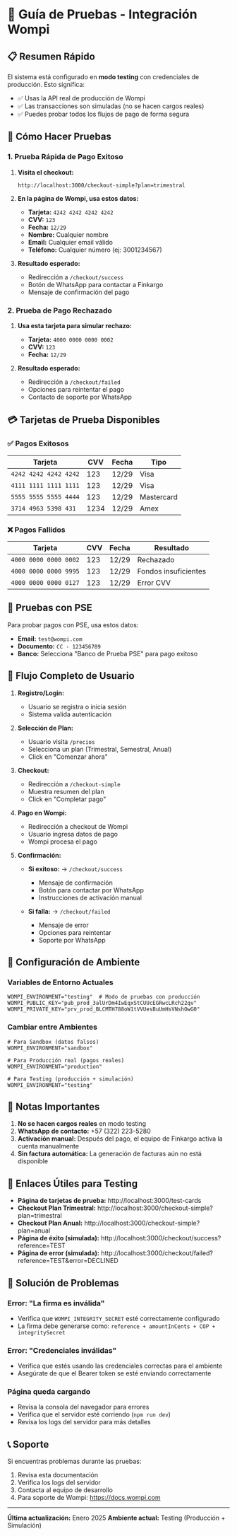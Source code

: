 # 🧪 Guía de Pruebas - Integración Wompi

## 📋 Resumen Rápido

El sistema está configurado en **modo testing** con credenciales de producción. Esto significa:
- ✅ Usas la API real de producción de Wompi
- ✅ Las transacciones son simuladas (no se hacen cargos reales)
- ✅ Puedes probar todos los flujos de pago de forma segura

## 🚀 Cómo Hacer Pruebas

### 1. Prueba Rápida de Pago Exitoso

1. **Visita el checkout:**
   ```
   http://localhost:3000/checkout-simple?plan=trimestral
   ```

2. **En la página de Wompi, usa estos datos:**
   - **Tarjeta:** `4242 4242 4242 4242`
   - **CVV:** `123`
   - **Fecha:** `12/29`
   - **Nombre:** Cualquier nombre
   - **Email:** Cualquier email válido
   - **Teléfono:** Cualquier número (ej: 3001234567)

3. **Resultado esperado:**
   - Redirección a `/checkout/success`
   - Botón de WhatsApp para contactar a Finkargo
   - Mensaje de confirmación del pago

### 2. Prueba de Pago Rechazado

1. **Usa esta tarjeta para simular rechazo:**
   - **Tarjeta:** `4000 0000 0000 0002`
   - **CVV:** `123`
   - **Fecha:** `12/29`

2. **Resultado esperado:**
   - Redirección a `/checkout/failed`
   - Opciones para reintentar el pago
   - Contacto de soporte por WhatsApp

## 💳 Tarjetas de Prueba Disponibles

### ✅ Pagos Exitosos
| Tarjeta | CVV | Fecha | Tipo |
|---------|-----|-------|------|
| `4242 4242 4242 4242` | 123 | 12/29 | Visa |
| `4111 1111 1111 1111` | 123 | 12/29 | Visa |
| `5555 5555 5555 4444` | 123 | 12/29 | Mastercard |
| `3714 4963 5398 431` | 1234 | 12/29 | Amex |

### ❌ Pagos Fallidos
| Tarjeta | CVV | Fecha | Resultado |
|---------|-----|-------|-----------|
| `4000 0000 0000 0002` | 123 | 12/29 | Rechazado |
| `4000 0000 0000 9995` | 123 | 12/29 | Fondos insuficientes |
| `4000 0000 0000 0127` | 123 | 12/29 | Error CVV |

## 🏦 Pruebas con PSE

Para probar pagos con PSE, usa estos datos:
- **Email:** `test@wompi.com`
- **Documento:** `CC - 123456789`
- **Banco:** Selecciona "Banco de Prueba PSE" para pago exitoso

## 📱 Flujo Completo de Usuario

1. **Registro/Login:**
   - Usuario se registra o inicia sesión
   - Sistema valida autenticación

2. **Selección de Plan:**
   - Usuario visita `/precios`
   - Selecciona un plan (Trimestral, Semestral, Anual)
   - Click en "Comenzar ahora"

3. **Checkout:**
   - Redirección a `/checkout-simple`
   - Muestra resumen del plan
   - Click en "Completar pago"

4. **Pago en Wompi:**
   - Redirección a checkout de Wompi
   - Usuario ingresa datos de pago
   - Wompi procesa el pago

5. **Confirmación:**
   - **Si exitoso:** → `/checkout/success`
     - Mensaje de confirmación
     - Botón para contactar por WhatsApp
     - Instrucciones de activación manual
   
   - **Si falla:** → `/checkout/failed`
     - Mensaje de error
     - Opciones para reintentar
     - Soporte por WhatsApp

## 🔧 Configuración de Ambiente

### Variables de Entorno Actuales
```env
WOMPI_ENVIRONMENT="testing"  # Modo de pruebas con producción
WOMPI_PUBLIC_KEY="pub_prod_3alUrDm4IwEqxStCUUcEGRwcLRch22qv"
WOMPI_PRIVATE_KEY="prv_prod_BLCMTH788oW1tVVUesBuUmHsVNshOwG0"
```

### Cambiar entre Ambientes
```env
# Para Sandbox (datos falsos)
WOMPI_ENVIRONMENT="sandbox"

# Para Producción real (pagos reales)
WOMPI_ENVIRONMENT="production"

# Para Testing (producción + simulación)
WOMPI_ENVIRONMENT="testing"
```

## 📝 Notas Importantes

1. **No se hacen cargos reales** en modo testing
2. **WhatsApp de contacto:** +57 (322) 223-5280
3. **Activación manual:** Después del pago, el equipo de Finkargo activa la cuenta manualmente
4. **Sin factura automática:** La generación de facturas aún no está disponible

## 🎯 Enlaces Útiles para Testing

- **Página de tarjetas de prueba:** http://localhost:3000/test-cards
- **Checkout Plan Trimestral:** http://localhost:3000/checkout-simple?plan=trimestral
- **Checkout Plan Anual:** http://localhost:3000/checkout-simple?plan=anual
- **Página de éxito (simulada):** http://localhost:3000/checkout/success?reference=TEST
- **Página de error (simulada):** http://localhost:3000/checkout/failed?reference=TEST&error=DECLINED

## 🐛 Solución de Problemas

### Error: "La firma es inválida"
- Verifica que `WOMPI_INTEGRITY_SECRET` esté correctamente configurado
- La firma debe generarse como: `reference + amountInCents + COP + integritySecret`

### Error: "Credenciales inválidas"
- Verifica que estés usando las credenciales correctas para el ambiente
- Asegúrate de que el Bearer token se esté enviando correctamente

### Página queda cargando
- Revisa la consola del navegador para errores
- Verifica que el servidor esté corriendo (`npm run dev`)
- Revisa los logs del servidor para más detalles

## 📞 Soporte

Si encuentras problemas durante las pruebas:
1. Revisa esta documentación
2. Verifica los logs del servidor
3. Contacta al equipo de desarrollo
4. Para soporte de Wompi: https://docs.wompi.com

---

**Última actualización:** Enero 2025
**Ambiente actual:** Testing (Producción + Simulación)